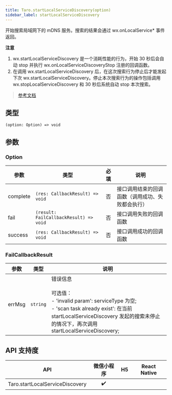 ```yaml
---
title: Taro.startLocalServiceDiscovery(option)
sidebar_label: startLocalServiceDiscovery
---
```


开始搜索局域网下的 mDNS 服务。搜索的结果会通过 wx.onLocalService* 事件返回。

**注意**
1. wx.startLocalServiceDiscovery 是一个消耗性能的行为，开始 30 秒后会自动 stop 并执行 wx.onLocalServiceDiscoveryStop 注册的回调函数。
2. 在调用 wx.startLocalServiceDiscovery 后，在这次搜索行为停止后才能发起下次 wx.startLocalServiceDiscovery。停止本次搜索行为的操作包括调用 wx.stopLocalServiceDiscovery 和 30 秒后系统自动 stop 本次搜索。

> [参考文档](https://developers.weixin.qq.com/miniprogram/dev/api/network/mdns/wx.startLocalServiceDiscovery.html)

## 类型

```tsx
(option: Option) => void
```

## 参数

### Option

| 参数 | 类型 | 必填 | 说明 |
| --- | --- | :---: | --- |
| complete | `(res: CallbackResult) => void` | 否 | 接口调用结束的回调函数（调用成功、失败都会执行） |
| fail | `(result: FailCallbackResult) => void` | 否 | 接口调用失败的回调函数 |
| success | `(res: CallbackResult) => void` | 否 | 接口调用成功的回调函数 |

### FailCallbackResult

| 参数 | 类型 | 说明 |
| --- | --- | --- |
| errMsg | `string` | 错误信息<br /><br />可选值：<br />- 'invalid param': serviceType 为空;<br />- 'scan task already exist': 在当前 startLocalServiceDiscovery 发起的搜索未停止的情况下，再次调用 startLocalServiceDiscovery; |

## API 支持度

| API | 微信小程序 | H5 | React Native |
| :---: | :---: | :---: | :---: |
| Taro.startLocalServiceDiscovery | ✔️ |  |  |

